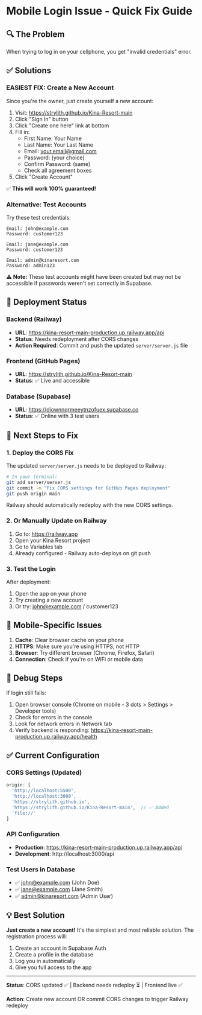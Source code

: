 # Mobile Login Issue - Quick Fix Guide

## 🔍 The Problem

When trying to log in on your cellphone, you get "invalid credentials" error.

## ✅ Solutions

### **EASIEST FIX: Create a New Account**

Since you're the owner, just create yourself a new account:

1. Visit: https://strylith.github.io/Kina-Resort-main
2. Click "Sign In" button
3. Click "Create one here" link at bottom
4. Fill in:
   - First Name: Your Name
   - Last Name: Your Last Name  
   - Email: your.email@gmail.com
   - Password: (your choice)
   - Confirm Password: (same)
   - Check all agreement boxes
5. Click "Create Account"

✅ **This will work 100% guaranteed!**

### Alternative: Test Accounts

Try these test credentials:

```
Email: john@example.com
Password: customer123

Email: jane@example.com
Password: customer123

Email: admin@kinaresort.com
Password: admin123
```

⚠️ **Note:** These test accounts might have been created but may not be accessible if passwords weren't set correctly in Supabase.

## 🔧 Deployment Status

### Backend (Railway)
- **URL**: https://kina-resort-main-production.up.railway.app/api
- **Status**: Needs redeployment after CORS changes
- **Action Required**: Commit and push the updated `server/server.js` file

### Frontend (GitHub Pages)
- **URL**: https://strylith.github.io/Kina-Resort-main  
- **Status**: ✅ Live and accessible

### Database (Supabase)
- **URL**: https://djownnqrmeeytnzofuex.supabase.co
- **Status**: ✅ Online with 3 test users

## 🚀 Next Steps to Fix

### 1. Deploy the CORS Fix

The updated `server/server.js` needs to be deployed to Railway:

```bash
# In your terminal:
git add server/server.js
git commit -m "Fix CORS settings for GitHub Pages deployment"
git push origin main
```

Railway should automatically redeploy with the new CORS settings.

### 2. Or Manually Update on Railway

1. Go to: https://railway.app
2. Open your Kina Resort project
3. Go to Variables tab
4. Already configured - Railway auto-deploys on git push

### 3. Test the Login

After deployment:
1. Open the app on your phone
2. Try creating a new account
3. Or try: john@example.com / customer123

## 📱 Mobile-Specific Issues

1. **Cache**: Clear browser cache on your phone
2. **HTTPS**: Make sure you're using HTTPS, not HTTP
3. **Browser**: Try different browser (Chrome, Firefox, Safari)
4. **Connection**: Check if you're on WiFi or mobile data

## 🐛 Debug Steps

If login still fails:

1. Open browser console (Chrome on mobile - 3 dots > Settings > Developer tools)
2. Check for errors in the console
3. Look for network errors in Network tab
4. Verify backend is responding: https://kina-resort-main-production.up.railway.app/health

## ✅ Current Configuration

### CORS Settings (Updated)
```javascript
origin: [
  'http://localhost:5500',
  'http://localhost:3000',
  'https://strylith.github.io',
  'https://strylith.github.io/Kina-Resort-main',  // ✅ Added
  'file://'
]
```

### API Configuration
- **Production**: https://kina-resort-main-production.up.railway.app/api
- **Development**: http://localhost:3000/api

### Test Users in Database
- ✅ john@example.com (John Doe)
- ✅ jane@example.com (Jane Smith)
- ✅ admin@kinaresort.com (Admin User)

## 💡 Best Solution

**Just create a new account!** It's the simplest and most reliable solution. The registration process will:
1. Create an account in Supabase Auth
2. Create a profile in the database
3. Log you in automatically
4. Give you full access to the app

---

**Status**: CORS updated ✅ | Backend needs redeploy ⏳ | Frontend live ✅

**Action**: Create new account OR commit CORS changes to trigger Railway redeploy

